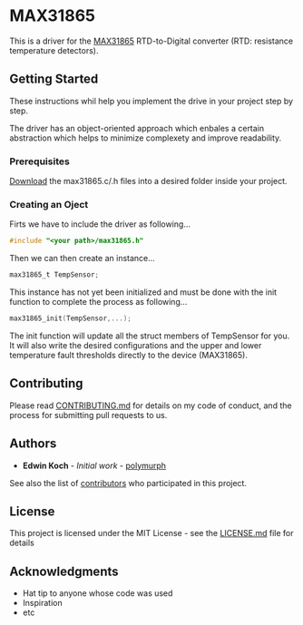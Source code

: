 # MAX31865

This is a driver for the [MAX31865](https://www.maximintegrated.com/en/products/interface/sensor-interface/MAX31865.html) RTD-to-Digital converter (RTD: resistance temperature detectors).

## Getting Started

These instructions whil help you implement the drive in your project step by step.

The driver has an object-oriented approach which enbales a certain abstraction which helps to minimize complexety and improve readability.

### Prerequisites

[Download](https://github.com/polymurph/MAX31865/archive/master.zip) the max31865.c/.h files into a desired folder inside your project.

### Creating an Oject

Firts we have to include the driver as following...
```c
#include "<your path>/max31865.h"
```
Then we can then create an instance...

```c
max31865_t TempSensor;
```
This instance has not yet been initialized and must be done with the init function to complete the process as following...
```c
max31865_init(TempSensor,...);
```
The init function will update all the struct members of TempSensor for you. It will also write the desired configurations and the upper and lower temperature fault thresholds directly to the device (MAX31865).



## Contributing

Please read [CONTRIBUTING.md]() for details on my code of conduct, and the process for submitting pull requests to us.

## Authors

* **Edwin Koch** - *Initial work* - [polymurph](https://github.com/polymurph)

See also the list of [contributors](https://github.com/polymurph/MAX31865/graphs/contributors) who participated in this project.

## License

This project is licensed under the MIT License - see the [LICENSE.md](LICENSE.md) file for details

## Acknowledgments

* Hat tip to anyone whose code was used
* Inspiration
* etc
